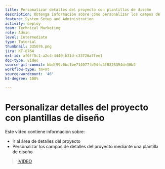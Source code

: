 ```yaml
---
title: Personalizar detalles del proyecto con plantillas de diseño
description: Obtenga información sobre cómo personalizar los campos de detalles del proyecto mediante una plantilla de diseño.
feature: System Setup and Administration
activity: deploy
team: Technical Marketing
role: Admin
level: Intermediate
type: Tutorial
thumbnail: 335076.png
jira: KT-8764
exl-id: af6ff5c1-a2c4-4440-b31d-c33726a7fee1
doc-type: video
source-git-commit: bbdf99c6bc1be714077fd94fc3f8325394de36b3
workflow-type: tm+mt
source-wordcount: '46'
ht-degree: 100%

---
```


# Personalizar detalles del proyecto con plantillas de diseño

Este vídeo contiene información sobre:

* Ir al área de detalles del proyecto
* Personalizar los campos de detalles del proyecto mediante una plantilla de diseño

>[!VIDEO](https://video.tv.adobe.com/v/3432906/?quality=12&learn=on&enablevpops=1&captions=spa)
